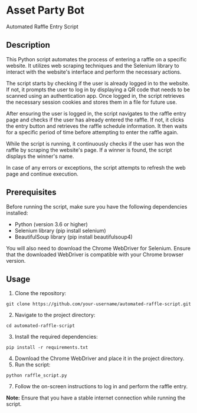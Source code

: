 # Asset Party Bot
Automated Raffle Entry Script

## Description
This Python script automates the process of entering a raffle on a specific website. It utilizes web scraping techniques and the Selenium library to interact with the website's interface and perform the necessary actions.

The script starts by checking if the user is already logged in to the website. If not, it prompts the user to log in by displaying a QR code that needs to be scanned using an authentication app. Once logged in, the script retrieves the necessary session cookies and stores them in a file for future use.

After ensuring the user is logged in, the script navigates to the raffle entry page and checks if the user has already entered the raffle. If not, it clicks the entry button and retrieves the raffle schedule information. It then waits for a specific period of time before attempting to enter the raffle again.

While the script is running, it continuously checks if the user has won the raffle by scraping the website's page. If a winner is found, the script displays the winner's name.

In case of any errors or exceptions, the script attempts to refresh the web page and continue execution.

## Prerequisites 
Before running the script, make sure you have the following dependencies installed:

- Python (version 3.6 or higher)
- Selenium library (pip install selenium)
- BeautifulSoup library (pip install beautifulsoup4)

You will also need to download the Chrome WebDriver for Selenium. Ensure that the downloaded WebDriver is compatible with your Chrome browser version.

## Usage

1. Clone the repository:
```shell
git clone https://github.com/your-username/automated-raffle-script.git
```
2. Navigate to the project directory:
```shell
cd automated-raffle-script
```
3. Install the required dependencies:
```shell
pip install -r requirements.txt
```
4. Download the Chrome WebDriver and place it in the project directory.
5. Run the script:
```shell
python raffle_script.py
```
7. Follow the on-screen instructions to log in and perform the raffle entry.

__Note:__ Ensure that you have a stable internet connection while running the script.
